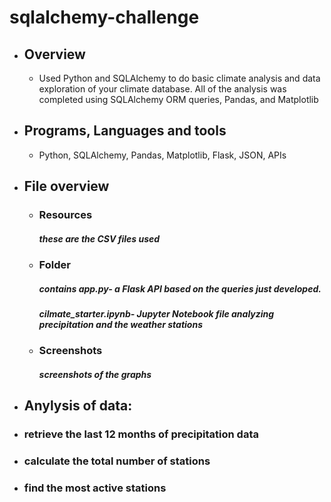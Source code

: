 # sqlalchemy-challenge



- ## Overview
  - Used Python and SQLAlchemy to do basic climate analysis and data exploration of your climate database. All of the analysis was completed using SQLAlchemy ORM queries, Pandas, and Matplotlib
  

- ## Programs, Languages and tools
  - Python, SQLAlchemy, Pandas, Matplotlib, Flask, JSON, APIs

- ## File overview
  - ### Resources
    ##### these are the CSV files used
  - ### Folder
    ##### contains app.py- a Flask API based on the queries just developed.
    ##### cilmate_starter.ipynb- Jupyter Notebook file analyzing precipitation and the weather stations
  - ### Screenshots
    ##### screenshots of the graphs
    
 - ## Anylysis of data:
 - ### retrieve the last 12 months of precipitation data
 - ### calculate the total number of stations
 - ### find the most active stations


   
